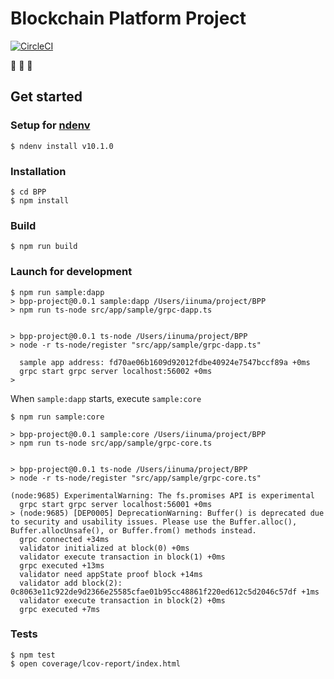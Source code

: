 # Blockchain Platform Project

[![CircleCI](https://circleci.com/gh/mfac/BPP/tree/master.svg?style=svg)](https://circleci.com/gh/mfac/BPP/tree/master)

:link: :link: :link:

## Get started

### Setup for [ndenv](https://github.com/riywo/ndenv)

```
$ ndenv install v10.1.0
```

### Installation

```
$ cd BPP
$ npm install
```

### Build

```
$ npm run build
```

### Launch for development

```shell:dapp
$ npm run sample:dapp
> bpp-project@0.0.1 sample:dapp /Users/iinuma/project/BPP
> npm run ts-node src/app/sample/grpc-dapp.ts


> bpp-project@0.0.1 ts-node /Users/iinuma/project/BPP
> node -r ts-node/register "src/app/sample/grpc-dapp.ts"

  sample app address: fd70ae06b1609d92012fdbe40924e7547bccf89a +0ms
  grpc start grpc server localhost:56002 +0ms
>
```

When `sample:dapp` starts, execute `sample:core`

```shell:core
$ npm run sample:core

> bpp-project@0.0.1 sample:core /Users/iinuma/project/BPP
> npm run ts-node src/app/sample/grpc-core.ts


> bpp-project@0.0.1 ts-node /Users/iinuma/project/BPP
> node -r ts-node/register "src/app/sample/grpc-core.ts"

(node:9685) ExperimentalWarning: The fs.promises API is experimental
  grpc start grpc server localhost:56001 +0ms
> (node:9685) [DEP0005] DeprecationWarning: Buffer() is deprecated due to security and usability issues. Please use the Buffer.alloc(), Buffer.allocUnsafe(), or Buffer.from() methods instead.
  grpc connected +34ms
  validator initialized at block(0) +0ms
  validator execute transaction in block(1) +0ms
  grpc executed +13ms
  validator need appState proof block +14ms
  validator add block(2): 0c8063e11c922de9d2366e25585cfae01b95cc48861f220ed612c5d2046c57df +1ms
  validator execute transaction in block(2) +0ms
  grpc executed +7ms
```

### Tests

```
$ npm test
$ open coverage/lcov-report/index.html
```
